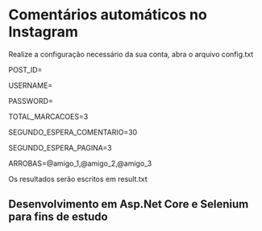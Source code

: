 
# Comentários automáticos no Instagram

Realize a configuração necessário da sua conta, abra o arquivo config.txt

POST_ID=

USERNAME=

PASSWORD=

TOTAL_MARCACOES=3

SEGUNDO_ESPERA_COMENTARIO=30

SEGUNDO_ESPERA_PAGINA=3

ARROBAS=@amigo_1,@amigo_2,@amigo_3

Os resultados serão escritos em result.txt

## Desenvolvimento em Asp.Net Core e Selenium para fins de estudo
